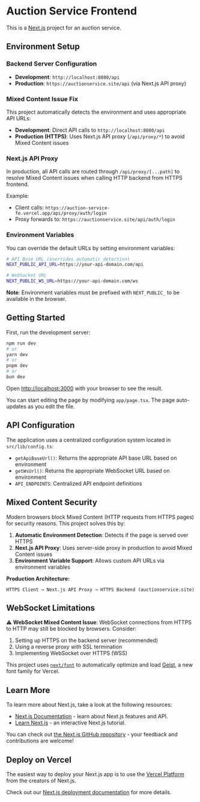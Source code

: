 # Auction Service Frontend

This is a [Next.js](https://nextjs.org) project for an auction service.

## Environment Setup

### Backend Server Configuration

- **Development**: `http://localhost:8080/api`
- **Production**: `https://auctionservice.site/api` (via Next.js API proxy)

### Mixed Content Issue Fix

This project automatically detects the environment and uses appropriate API URLs:

- **Development**: Direct API calls to `http://localhost:8080/api`
- **Production (HTTPS)**: Uses Next.js API proxy (`/api/proxy/*`) to avoid Mixed Content issues

### Next.js API Proxy

In production, all API calls are routed through `/api/proxy/[...path]` to resolve Mixed Content issues when calling HTTP backend from HTTPS frontend.

Example:
- Client calls: `https://auction-service-fe.vercel.app/api/proxy/auth/login`
- Proxy forwards to: `https://auctionservice.site/api/auth/login`

### Environment Variables

You can override the default URLs by setting environment variables:

```bash
# API Base URL (overrides automatic detection)
NEXT_PUBLIC_API_URL=https://your-api-domain.com/api

# WebSocket URL  
NEXT_PUBLIC_WS_URL=https://your-api-domain.com/ws
```

**Note**: Environment variables must be prefixed with `NEXT_PUBLIC_` to be available in the browser.

## Getting Started

First, run the development server:

```bash
npm run dev
# or
yarn dev
# or
pnpm dev
# or
bun dev
```

Open [http://localhost:3000](http://localhost:3000) with your browser to see the result.

You can start editing the page by modifying `app/page.tsx`. The page auto-updates as you edit the file.

## API Configuration

The application uses a centralized configuration system located in `src/lib/config.ts`:

- `getApiBaseUrl()`: Returns the appropriate API base URL based on environment
- `getWsUrl()`: Returns the appropriate WebSocket URL based on environment
- `API_ENDPOINTS`: Centralized API endpoint definitions

## Mixed Content Security

Modern browsers block Mixed Content (HTTP requests from HTTPS pages) for security reasons. This project solves this by:

1. **Automatic Environment Detection**: Detects if the page is served over HTTPS
2. **Next.js API Proxy**: Uses server-side proxy in production to avoid Mixed Content issues
3. **Environment Variable Support**: Allows custom API URLs via environment variables

**Production Architecture:**
```
HTTPS Client → Next.js API Proxy → HTTPS Backend (auctionservice.site)
```

## WebSocket Limitations

⚠️ **WebSocket Mixed Content Issue**: WebSocket connections from HTTPS to HTTP may still be blocked by browsers. Consider:

1. Setting up HTTPS on the backend server (recommended)
2. Using a reverse proxy with SSL termination
3. Implementing WebSocket over HTTPS (WSS)

This project uses [`next/font`](https://nextjs.org/docs/app/building-your-application/optimizing/fonts) to automatically optimize and load [Geist](https://vercel.com/font), a new font family for Vercel.

## Learn More

To learn more about Next.js, take a look at the following resources:

- [Next.js Documentation](https://nextjs.org/docs) - learn about Next.js features and API.
- [Learn Next.js](https://nextjs.org/learn) - an interactive Next.js tutorial.

You can check out [the Next.js GitHub repository](https://github.com/vercel/next.js) - your feedback and contributions are welcome!

## Deploy on Vercel

The easiest way to deploy your Next.js app is to use the [Vercel Platform](https://vercel.com/new?utm_medium=default-template&filter=next.js&utm_source=create-next-app&utm_campaign=create-next-app-readme) from the creators of Next.js.

Check out our [Next.js deployment documentation](https://nextjs.org/docs/app/building-your-application/deploying) for more details.
